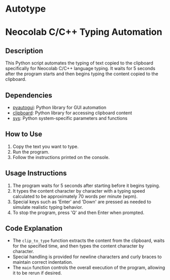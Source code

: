 # Autotype
# Neocolab C/C++ Typing Automation

## Description
This Python script automates the typing of text copied to the clipboard specifically for Neocolab C/C++ language typing. It waits for 5 seconds after the program starts and then begins typing the content copied to the clipboard.

## Dependencies
- [pyautogui](https://pyautogui.readthedocs.io/en/latest/index.html): Python library for GUI automation
- [clipboard](https://pypi.org/project/clipboard/): Python library for accessing clipboard content
- [sys](https://docs.python.org/3/library/sys.html): Python system-specific parameters and functions

## How to Use
1. Copy the text you want to type.
2. Run the program.
3. Follow the instructions printed on the console.

## Usage Instructions
1. The program waits for 5 seconds after starting before it begins typing.
2. It types the content character by character with a typing speed calculated to be approximately 70 words per minute (wpm).
3. Special keys such as 'Enter' and 'Down' are pressed as needed to simulate realistic typing behavior.
4. To stop the program, press 'Q' and then Enter when prompted.

## Code Explanation
- The `clip_to_type` function extracts the content from the clipboard, waits for the specified time, and then types the content character by character.
- Special handling is provided for newline characters and curly braces to maintain correct indentation.
- The `main` function controls the overall execution of the program, allowing it to be rerun if desired.

